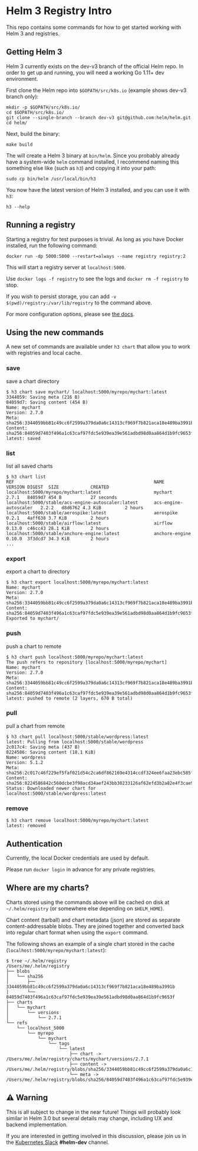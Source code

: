 # Helm 3 Registry Intro
This repo contains some commands for how to get started working with Helm 3 and registries.

## Getting Helm 3

Helm 3 currently exists on the dev-v3 branch of the official Helm repo. In order to get up and running, you will need a working Go 1.11+ dev environment.

First clone the Helm repo into `$GOPATH/src/k8s.io` (example shows dev-v3 branch only):
```
mkdir -p $GOPATH/src/k8s.io/
cd $GOPATH/src/k8s.io/
git clone --single-branch --branch dev-v3 git@github.com:helm/helm.git
cd helm/
```

Next, build the binary:
```
make build
```

The will create a Helm 3 binary at `bin/helm`. Since you probably already have a system-wide `helm` command installed, I recommend naming this something else like (such as `h3`) and copying it into your path:
```
sudo cp bin/helm /usr/local/bin/h3
```

You now have the latest version of Helm 3 installed, and you can use it with `h3`:
```
h3 --help
```

## Running a registry

Starting a registry for test purposes is trivial. As long as you have Docker installed, run the following command:
```
docker run -dp 5000:5000 --restart=always --name registry registry:2
```

This will start a registry server at `localhost:5000`.

Use `docker logs -f registry` to see the logs and `docker rm -f registry` to stop.

If you wish to persist storage, you can add `-v $(pwd)/registry:/var/lib/registry` to the command above.

For more configuration options, please see [the docs](https://docs.docker.com/registry/deploying/).

## Using the new commands

A new set of commands are available under `h3 chart` that allow you to work with registries and local cache.

### save

save a chart directory

```
$ h3 chart save mychart/ localhost:5000/myrepo/mychart:latest
3344059: Saving meta (216 B)
84059d7: Saving content (454 B)
Name: mychart
Version: 2.7.0
Meta: sha256:3344059bb81c49cc6f2599a379da0a6c14313cf969f7b821aca18e489ba3991b
Content: sha256:84059d7403f496a1c63caf97fdc5e939ea39e561adbd98d0aa864d1b9fc9653f
latest: saved
```

### list

list all saved charts

```
$ h3 chart list
REF                                                     NAME                    VERSION DIGEST  SIZE            CREATED
localhost:5000/myrepo/mychart:latest                    mychart                 2.7.1   84059d7 454 B           27 seconds
localhost:5000/stable/acs-engine-autoscaler:latest      acs-engine-autoscaler   2.2.2   d8d6762 4.3 KiB         2 hours
localhost:5000/stable/aerospike:latest                  aerospike               0.2.1   4aff638 3.7 KiB         2 hours
localhost:5000/stable/airflow:latest                    airflow                 0.13.0  c46cc43 28.1 KiB        2 hours
localhost:5000/stable/anchore-engine:latest             anchore-engine          0.10.0  3f3dcd7 34.3 KiB        2 hours
...
```

### export

export a chart to directory

```
$ h3 chart export localhost:5000/myrepo/mychart:latest
Name: mychart
Version: 2.7.0
Meta: sha256:3344059bb81c49cc6f2599a379da0a6c14313cf969f7b821aca18e489ba3991b
Content: sha256:84059d7403f496a1c63caf97fdc5e939ea39e561adbd98d0aa864d1b9fc9653f
Exported to mychart/
```

### push

push a chart to remote

```
$ h3 chart push localhost:5000/myrepo/mychart:latest
The push refers to repository [localhost:5000/myrepo/mychart]
Name: mychart
Version: 2.7.0
Meta: sha256:3344059bb81c49cc6f2599a379da0a6c14313cf969f7b821aca18e489ba3991b
Content: sha256:84059d7403f496a1c63caf97fdc5e939ea39e561adbd98d0aa864d1b9fc9653f
latest: pushed to remote (2 layers, 670 B total)
```

### pull

pull a chart from remote

```
$ h3 chart pull localhost:5000/stable/wordpress:latest
latest: Pulling from localhost:5000/stable/wordpress
2c017c4: Saving meta (437 B)
8224586: Saving content (18.1 KiB)
Name: wordpress
Version: 5.1.2
Meta: sha256:2c017c46f229ef5faf021d54c2ca6df862169e4314ccdf324ee6faa23ebc585f
Content: sha256:8224586842c560dcbe3f98acd34aef243bb30233126af62efd3b2a82e4f3cae9
Status: Downloaded newer chart for localhost:5000/stable/wordpress:latest
```

### remove

```
$ h3 chart remove localhost:5000/myrepo/mychart:latest
latest: removed
```

## Authentication

Currently, the local Docker credentials are used by default.

Please run `docker login` in advance for any private registries.

## Where are my charts?

Charts stored using the commands above will be cached on disk at `~/.helm/registry` (or somewhere else depending on `$HELM_HOME`).

Chart content (tarball) and chart metadata (json) are stored as separate content-addressable blobs. They are joined together and converted back into regular chart format when using the `export` command.

The following shows an example of a single chart stored in the cache (`localhost:5000/myrepo/mychart:latest`):
```
$ tree ~/.helm/registry
/Users/me/.helm/registry
├── blobs
│   └── sha256
│       ├── 3344059bb81c49cc6f2599a379da0a6c14313cf969f7b821aca18e489ba3991b
│       └── 84059d7403f496a1c63caf97fdc5e939ea39e561adbd98d0aa864d1b9fc9653f
├── charts
│   └── mychart
│       └── versions
│           └── 2.7.1
└── refs
    └── localhost_5000
        └── myrepo
            └── mychart
                └── tags
                    └── latest
                        ├── chart -> /Users/me/.helm/registry/charts/mychart/versions/2.7.1
                        ├── content -> /Users/me/.helm/registry/blobs/sha256/3344059bb81c49cc6f2599a379da0a6c14313cf969f7b821aca18e489ba3991b
                        └── meta -> /Users/me/.helm/registry/blobs/sha256/84059d7403f496a1c63caf97fdc5e939ea39e561adbd98d0aa864d1b9fc9653f
```


## ⚠️ Warning

This is all subject to change in the near future! Things will probably look similar in Helm 3.0 but several details may change, including UX and backend implementation.

If you are interested in getting involved in this discussion, please join us in the [Kubernetes Slack](https://slack.k8s.io/) **#helm-dev** channel.





